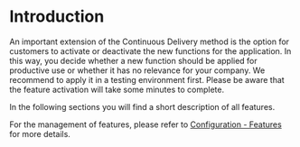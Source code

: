 # Introduction

An important extension of the Continuous Delivery method is the option for customers to activate or deactivate the new functions for the application. In this way, you decide whether a new function should be applied for productive use or whether it has no relevance for your company. We recommend to apply it in a testing environment first. Please be aware that the feature activation will take some minutes to complete. 

In the following sections you will find a short description of all features. 

For the management of features, please refer to [Configuration - Features](https://docs.symbioworld.com/admin/administration/storage-configuration/storage-configuration/) for more details.
